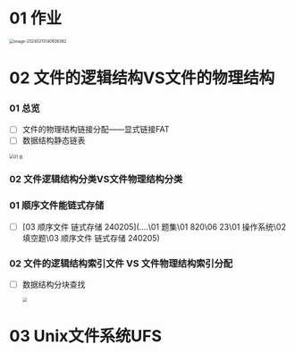 # 01 作业

<img src="https://cvp.oss-cn-shanghai.aliyuncs.com/picgo/202402131409451.png" alt="image-20240213140926382" style="zoom:50%;" />



# 02 文件的逻辑结构VS文件的物理结构



### 01 总览

- [ ] 文件的物理结构链接分配——显式链接FAT
- [ ] 数据结构静态链表

<img src="https://cvp.oss-cn-shanghai.aliyuncs.com/picgo/202402170931779.png" alt="01 总" style="zoom:50%;" />



### 02 文件逻辑结构分类VS文件物理结构分类



### 01 顺序文件能链式存储

- [ ] [03 顺序文件 链式存储 240205](..\..\01 题集\01 820\06 23\01 操作系统\02 填空题\03 顺序文件 链式存储 240205) 



### 02 文件的逻辑结构索引文件 VS 文件物理结构索引分配

- [ ] 数据结构分块查找

  <img src="https://cvp.oss-cn-shanghai.aliyuncs.com/picgo/202402141047520.png" style="zoom:50%;" />



# 03 Unix文件系统UFS
